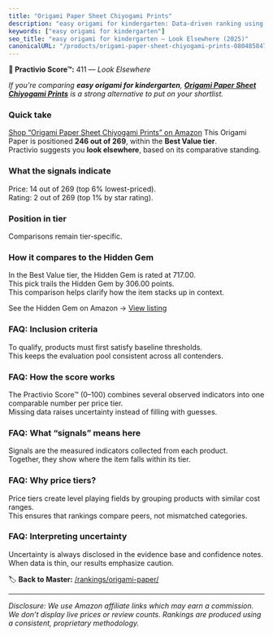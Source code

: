 ```yaml
---
title: "Origami Paper Sheet Chiyogami Prints"
description: "easy origami for kindergarten: Data-driven ranking using the Practivio Score™. Positioned by quality, value, demand, findability, momentum."
keywords: ["easy origami for kindergarten"]
seo_title: "easy origami for kindergarten — Look Elsewhere (2025)"
canonicalURL: "/products/origami-paper-sheet-chiyogami-prints-0804858470/"
---
```


**🚫 Practivio Score™:** 411 — _Look Elsewhere_


*If you're comparing **easy origami for kindergarten**, **[Origami Paper Sheet Chiyogami Prints](https://www.amazon.com/dp/0804858470?tag=practivio-20)** is a strong alternative to put on your shortlist.*
### Quick take
[Shop “Origami Paper Sheet Chiyogami Prints” on Amazon](https://www.amazon.com/dp/0804858470?tag=practivio-20)
This Origami Paper is positioned **246 out of 269**, within the **Best Value tier**.  
Practivio suggests you **look elsewhere**, based on its comparative standing.

### What the signals indicate
Price: 14 out of 269 (top 6% lowest-priced).  
Rating: 2 out of 269 (top 1% by star rating).  

### Position in tier
Comparisons remain tier-specific.

### How it compares to the Hidden Gem
In the Best Value tier, the Hidden Gem is rated at 717.00.  
This pick trails the Hidden Gem by 306.00 points.  
This comparison helps clarify how the item stacks up in context.  

See the Hidden Gem on Amazon → [View listing](https://www.amazon.com/dp/B0BQTYYVZH?tag=practivio-20)

### FAQ: Inclusion criteria
To qualify, products must first satisfy baseline thresholds.  
This keeps the evaluation pool consistent across all contenders.

### FAQ: How the score works
The Practivio Score™ (0–100) combines several observed indicators into one comparable number per price tier.  
Missing data raises uncertainty instead of filling with guesses.

### FAQ: What “signals” means here
Signals are the measured indicators collected from each product.  
Together, they show where the item falls within its tier.

### FAQ: Why price tiers?
Price tiers create level playing fields by grouping products with similar cost ranges.  
This ensures that rankings compare peers, not mismatched categories.

### FAQ: Interpreting uncertainty
Uncertainty is always disclosed in the evidence base and confidence notes.  
When data is thin, our results emphasize caution.


🏷️ **Back to Master:** [/rankings/origami-paper/](/rankings/origami-paper/)

---
_Disclosure: We use Amazon affiliate links which may earn a commission. We don’t display live prices or review counts. Rankings are produced using a consistent, proprietary methodology._
